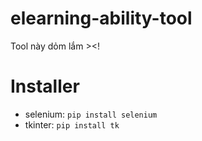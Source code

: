 # elearning-ability-tool
Tool này dỏm lắm ><!
# Installer
- selenium: `pip install selenium`
- tkinter: `pip install tk`